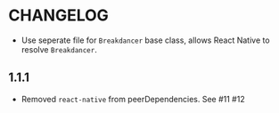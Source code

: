 # CHANGELOG

- Use seperate file for `Breakdancer` base class, allows React Native to resolve `Breakdancer`.

## 1.1.1

- Removed `react-native` from peerDependencies. See #11 #12
